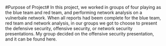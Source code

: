 #Purpose of Project#
In this project, we worked in groups of four playing as the blue team and red team, and performing network analysis on a vulnerbale network. When all reports had beem complete for the blue team, red team and network analysis, in our groups we got to choose to present the defensive security, offensive security, or network security presentations. My group decided on the offensive security presentation, and it can be found here.
